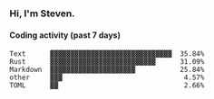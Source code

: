 ### Hi, I'm Steven.

#### Coding activity (past 7 days)
```
Text      ▓▓▓▓▓▓▓▓▓▓▓▓▓▓▓▓▓▓▓▓▓▓▓▓▓▓▓▓▓▓  35.84%
Rust      ▓▓▓▓▓▓▓▓▓▓▓▓▓▓▓▓▓▓▓▓▓▓▓▓▓▓      31.09%
Markdown  ▓▓▓▓▓▓▓▓▓▓▓▓▓▓▓▓▓▓▓▓▓           25.84%
other     ▓▓▓                              4.57%
TOML      ▓▓                               2.66%
```
